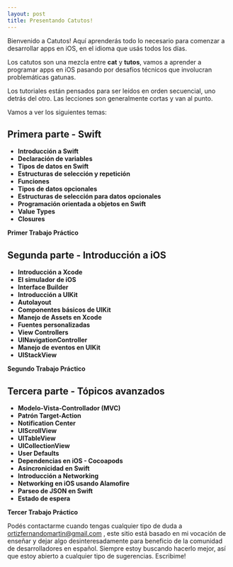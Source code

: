 ```yaml
---
layout: post
title: Presentando Catutos!
---
```


Bienvenido a Catutos! Aquí aprenderás todo lo necesario para comenzar a desarrollar apps en iOS, en el idioma que usás todos los días.

Los catutos son una mezcla entre **cat** y **tutos**, vamos a aprender a programar apps en iOS pasando por desafíos técnicos que involucran problemáticas gatunas.

Los tutoriales están pensados para ser leídos en orden secuencial, uno detrás del otro. Las lecciones son generalmente cortas y van al punto.

Vamos a ver los siguientes temas:

## Primera parte - Swift

- **Introducción a Swift**
- **Declaración de variables**
- **Tipos de datos en Swift**
- **Estructuras de selección y repetición**
- **Funciones**
- **Tipos de datos opcionales**
- **Estructuras de selección para datos opcionales**
- **Programación orientada a objetos en Swift**
- **Value Types**
- **Closures**
  
**Primer Trabajo Práctico**

## Segunda parte - Introducción a iOS
  
- **Introducción a Xcode**
- **El simulador de iOS**
- **Interface Builder**
- **Introducción a UIKit**
- **Autolayout**
- **Componentes básicos de UIKit**
- **Manejo de Assets en Xcode**
- **Fuentes personalizadas**
- **View Controllers**
- **UINavigationController**
- **Manejo de eventos en UIKit**
- **UIStackView**
  
**Segundo Trabajo Práctico**

## Tercera parte - Tópicos avanzados

- **Modelo-Vista-Controllador (MVC)**
- **Patrón Target-Action**
- **Notification Center**
- **UIScrollView**
- **UITableView**
- **UICollectionView**
- **User Defaults**
- **Dependencias en iOS - Cocoapods**
- **Asincronicidad en Swift**
- **Introducción a Networking**
- **Networking en iOS usando Alamofire**
- **Parseo de JSON en Swift**
- **Estado de espera**

**Tercer Trabajo Práctico**

Podés contactarme cuando tengas cualquier tipo de duda a ortizfernandomartin@gmail.com , este sitio está basado en mi vocación de enseñar y dejar algo desinteresadamente para beneficio de la comunidad de desarrolladores en español. Siempre estoy buscando hacerlo mejor, así que estoy abierto a cualquier tipo de sugerencias. Escribime!